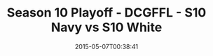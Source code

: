 ---
title: Season 10 Playoff - DCGFFL - S10 Navy vs S10 White
teams-score:
- team: _teams/s10-navy.md
  score:
- team: _teams/s10-white.md
  score: 15
mvp: Daniel H. (Navy), Brandon B. (White)
game-ball: N/A
season: 10
week: 9
date: '2015-05-07T00:38:41'
pageid: season-10-playoff-4433-vs-4449
---